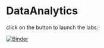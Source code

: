 # DataAnalytics

click on the button to launch the labs:

[![Binder](https://mybinder.org/badge_logo.svg)](https://mybinder.org/v2/gh/fenago/DataAnalytics/HEAD)
